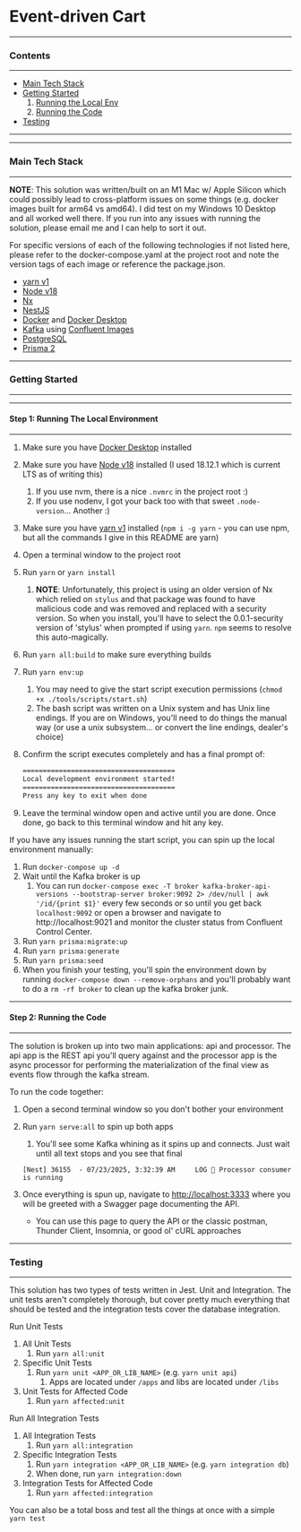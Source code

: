# Event-driven Cart

---

### Contents

---

- [Main Tech Stack](#main-tech-stack)
- [Getting Started](#getting-started)
  1. [Running the Local Env](#step-1-running-the-local-environment)
  1. [Running the Code](#step-2-running-the-code)
- [Testing](#testing)

---

---

### Main Tech Stack

---

**NOTE**: This solution was written/built on an M1 Mac w/ Apple Silicon which could possibly lead to cross-platform issues on some things (e.g. docker images built for arm64 vs amd64). I did test on my Windows 10 Desktop and all worked well there. If you run into any issues with running the solution, please email me and I can help to sort it out.

For specific versions of each of the following technologies if not listed here, please refer to the docker-compose.yaml at the project root and note the version tags of each image or reference the package.json.

- [yarn v1](https://classic.yarnpkg.com/lang/en/)
- [Node v18](https://nodejs.org/en/)
- [Nx](https://nx.dev/)
- [NestJS](https://nestjs.com/)
- [Docker](https://www.docker.com/) and [Docker Desktop](https://www.docker.com/products/docker-desktop/)
- [Kafka](https://kafka.apache.org/) using [Confluent Images](https://hub.docker.com/u/confluentinc)
- [PostgreSQL](https://www.postgresql.org/)
- [Prisma 2](https://www.prisma.io/)

---

### Getting Started

---
---

#### Step 1: Running The Local Environment

---

1. Make sure you have [Docker Desktop](https://www.docker.com/products/docker-desktop/) installed
1. Make sure you have [Node v18](https://nodejs.org/en/) installed (I used 18.12.1 which is current LTS as of writing this)
   1. If you use nvm, there is a nice `.nvmrc` in the project root :)
   1. If you use nodenv, I got your back too with that sweet `.node-version`... Another :)
1. Make sure you have [yarn v1](https://classic.yarnpkg.com/lang/en/) installed (`npm i -g yarn` - you can use npm, but all the commands I give in this README are yarn)
1. Open a terminal window to the project root
1. Run `yarn` or `yarn install`
   1. **NOTE**: Unfortunately, this project is using an older version of Nx which relied on `stylus` and that package was found to have malicious code and was removed and replaced with a security version. So when you install, you'll have to select the 0.0.1-security version of 'stylus' when prompted if using `yarn`. `npm` seems to resolve this auto-magically.
1. Run `yarn all:build` to make sure everything builds
1. Run `yarn env:up`
   1. You may need to give the start script execution permissions (`chmod +x ./tools/scripts/start.sh`)
   1. The bash script was written on a Unix system and has Unix line endings. If you are on Windows, you'll need to do things the manual way (or use a unix subsystem... or convert the line endings, dealer's choice)
1. Confirm the script executes completely and has a final prompt of:

   ```bash
   ======================================
   Local development environment started!
   ======================================
   Press any key to exit when done
   ```

1. Leave the terminal window open and active until you are done. Once done, go back to this terminal window and hit any key.

If you have any issues running the start script, you can spin up the local environment manually:

1. Run `docker-compose up -d`
1. Wait until the Kafka broker is up
   1. You can run `docker-compose exec -T broker kafka-broker-api-versions --bootstrap-server broker:9092 2> /dev/null | awk '/id/{print $1}'` every few seconds or so until you get back `localhost:9092` or open a browser and navigate to http://localhost:9021 and monitor the cluster status from Confluent Control Center.
1. Run `yarn prisma:migrate:up`
1. Run `yarn prisma:generate`
1. Run `yarn prisma:seed`
1. When you finish your testing, you'll spin the environment down by running `docker-compose down --remove-orphans` and you'll probably want to do a `rm -rf broker` to clean up the kafka broker junk.

---

#### Step 2: Running the Code

---

The solution is broken up into two main applications: api and processor. The api app is the REST api you'll query against and the processor app is the async processor for performing the materialization of the final view as events flow through the kafka stream.

To run the code together:

1. Open a second terminal window so you don't bother your environment
1. Run `yarn serve:all` to spin up both apps
   1. You'll see some Kafka whining as it spins up and connects. Just wait until all text stops and you see that final
   ```
   [Nest] 36155  - 07/23/2025, 3:32:39 AM     LOG 🚀 Processor consumer is running
   ```

1. Once everything is spun up, navigate to <http://localhost:3333> where you will be greeted with a Swagger page documenting the API.
   - You can use this page to query the API or the classic postman, Thunder Client, Insomnia, or good ol' cURL approaches

---

### Testing

---

This solution has two types of tests written in Jest. Unit and Integration. The unit tests aren't completely thorough, but cover pretty much everything that should be tested and the integration tests cover the database integration.

Run Unit Tests

1. All Unit Tests
   1. Run `yarn all:unit`
1. Specific Unit Tests
   1. Run `yarn unit <APP_OR_LIB_NAME>` (e.g. `yarn unit api`)
      1. Apps are located under `/apps` and libs are located under `/libs`
1. Unit Tests for Affected Code
   1. Run `yarn affected:unit`

Run All Integration Tests

1. All Integration Tests
   1. Run `yarn all:integration`
1. Specific Integration Tests
   1. Run `yarn integration <APP_OR_LIB_NAME>` (e.g. `yarn integration db`)
   1. When done, run `yarn integration:down`
1. Integration Tests for Affected Code
   1. Run `yarn affected:integration`

You can also be a total boss and test all the things at once with a simple `yarn test`
